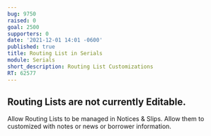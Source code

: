 ```yaml
---
bug: 9750
raised: 0
goal: 2500
supporters: 0
date: '2021-12-01 14:01 -0600'
published: true
title: Routing List in Serials
module: Serials
short_description: Routing List Customizations
RT: 62577
---
```

## Routing Lists are not currently Editable.

Allow Routing Lists to be managed in Notices & Slips. Allow them to customized  with notes or news or borrower information.
